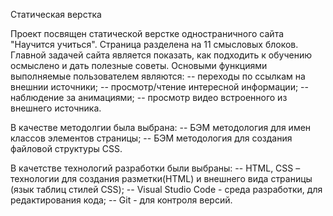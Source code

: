 Статическая верстка

Проект посвящен статической верстке одностраничного сайта "Научится учиться".
Страница разделена на 11 смысловых блоков.
Главной задачей сайта является показать, как подходить к обучению осмыслено и дать полезные советы.
Основыми функциями выполняемые пользователем являются:
-- переходы по ссылкам на внешнии источники;
-- просмотр/чтение интересной информации;
-- наблюдение за анимациями;
-- просмотр видео встроенного из внешнего источника.

В качестве методолгии была выбрана:
-- БЭМ методология для имен классов элементов страницы;
-- БЭМ методология для создания файловой структуры CSS.

В качетстве технологий разработки были выбраны:
-- HTML, CSS – технологии для создания разметки(HTML) и внешнего вида страницы (язык таблиц стилей CSS);
-- Visual Studio Code - среда разработки, для редактирования кода;
-- Git - для контроля версий.




